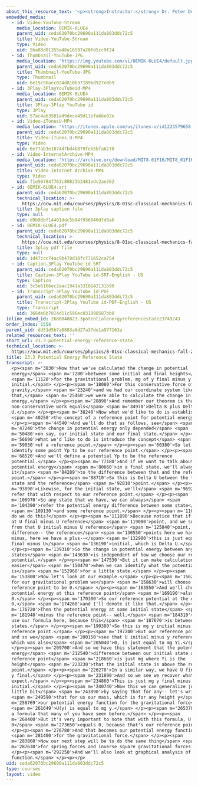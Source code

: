 ```yaml
---
about_this_resource_text: '<p><strong>Instructor:</strong> Dr. Peter Dourmashkin</p>'
embedded_media:
  - id: Video-YouTube-Stream
    media_location: 0EMIK-6LUE4
    parent_uid: ceda62070bc29690a111da803ddc72c5
    title: Video-YouTube-Stream
    type: Video
    uid: 5ba88d01355a48e16597a20fd5cc9f24
  - id: Thumbnail-YouTube-JPG
    media_location: 'https://img.youtube.com/vi/0EMIK-6LUE4/default.jpg'
    parent_uid: ceda62070bc29690a111da803ddc72c5
    title: Thumbnail-YouTube-JPG
    type: Thumbnail
    uid: 6e15c5baec024d810b371896d927e8b9
  - id: 3Play-3PlayYouTubeid-MP4
    media_location: 0EMIK-6LUE4
    parent_uid: ceda62070bc29690a111da803ddc72c5
    title: 3Play-3Play YouTube id
    type: 3Play
    uid: 57ac4ab3581ad9dece49d11efa66e02e
  - id: Video-iTunesU-MP4
    media_location: 'https://itunes.apple.com/us/itunes-u/id1223579658'
    parent_uid: ceda62070bc29690a111da803ddc72c5
    title: Video-iTunes U-MP4
    type: Video
    uid: 6e77ab3e1874d7bd4b879feb5bfa6270
  - id: Video-InternetArchive-MP4
    media_location: 'https://archive.org/download/MIT8.01F16/MIT8_01F16_L23v03_360p.mp4'
    parent_uid: ceda62070bc29690a111da803ddc72c5
    title: Video-Internet Archive-MP4
    type: Video
    uid: f1e56784f763c80823b2481edc2ae262
  - id: 0EMIK-6LUE4.srt
    parent_uid: ceda62070bc29690a111da803ddc72c5
    technical_location: >-
      https://ocw.mit.edu/courses/physics/8-01sc-classical-mechanics-fall-2016/week-8-potential-energy-and-energy-conservation/23.3-potential-energy-reference-state/23.3-potential-energy-reference-state/0EMIK-6LUE4.srt
    title: 3play caption file
    type: null
    uid: d9b9dbf14401ddc5b94f936840dfd8a6
  - id: 0EMIK-6LUE4.pdf
    parent_uid: ceda62070bc29690a111da803ddc72c5
    technical_location: >-
      https://ocw.mit.edu/courses/physics/8-01sc-classical-mechanics-fall-2016/week-8-potential-energy-and-energy-conservation/23.3-potential-energy-reference-state/23.3-potential-energy-reference-state/0EMIK-6LUE4.pdf
    title: 3play pdf file
    type: null
    uid: 1d47ccc74ac9b478d18fc771652ca754
  - id: Caption-3Play YouTube id-SRT
    parent_uid: ceda62070bc29690a111da803ddc72c5
    title: Caption-3Play YouTube id-SRT-English - US
    type: Caption
    uid: 3c5e6166ec2aac1941a3310142131b90
  - id: Transcript-3Play YouTube id-PDF
    parent_uid: ceda62070bc29690a111da803ddc72c5
    title: Transcript-3Play YouTube id-PDF-English - US
    type: Transcript
    uid: 366de6b7814d11c596ec831098587bb8
inline_embed_id: 2680840823.3potentialenergyreferencestate23749243
order_index: 1558
parent_uid: dd51d5b7a6883a8d27a37de1a977163a
related_resources_text: ''
short_url: 23.3-potential-energy-reference-state
technical_location: >-
  https://ocw.mit.edu/courses/physics/8-01sc-classical-mechanics-fall-2016/week-8-potential-energy-and-energy-conservation/23.3-potential-energy-reference-state/23.3-potential-energy-reference-state
title: 23.3 Potential Energy Reference State
transcript: >-
  <p><span m='3830'>Now that we've calculated the change in potential
  energy</span> <span m='7280'>between some initial and final heights</span>
  <span m='11120'>for the gravitational problem, mg of y final minus y
  initial.</span> </p><p><span m='18080'>For this conservative force of
  gravity,</span> <span m='23240'>and we had our coordinate system like
  that,</span> <span m='25460'>we were able to calculate the change in potential
  energy.</span> </p><p><span m='28890'>And remember our theorem is that
  non-conservative work equals</span> <span m='34970'>Delta K plus Delta
  U.</span> </p><p><span m='38240'>Now what we'd like to do is establish</span>
  <span m='40250'>the concept of a reference point for potential energy.</span>
  </p><p><span m='44540'>And we'll do that as follows, see</span> <span
  m='47240'>the change in potential energy only depended</span> <span
  m='50480'>on say, our initial state and our final state.</span> </p><p><span
  m='56690'>What we'd like to do is introduce the concept</span> <span
  m='59030'>of a reference point.</span> </p><p><span m='60380'>So let's
  identify some point Yp to be our reference point.</span> </p><p><span
  m='68520'>And we'll define a potential Yp to be the reference
  potential.</span> </p><p><span m='77180'>And if we want to talk about the
  potential energy</span> <span m='80660'>in a final state, we'll always refer
  it</span> <span m='84289'>to the difference between that and the reference
  point.</span> </p><p><span m='88710'>So this is Delta U between the final
  state and the reference</span> <span m='92810'>point.</span> </p><p><span
  m='93890'>Likewise, for the initial state, we'll</span> <span m='96920'>always
  refer that with respect to our reference point.</span> </p><p><span
  m='100970'>So any state that we have, we can always</span> <span
  m='104390'>refer the potential energy difference between some state</span>
  <span m='109130'>and some reference point.</span> </p><p><span m='110570'>Why
  do we do this?</span> </p><p><span m='111890'>Because notice that if we look
  at U final minus U reference</span> <span m='119000'>point, and we subtract
  from that U initial minus U reference</span> <span m='125840'>point, then the
  difference-- the reference</span> <span m='130550'>points here we have a
  minus, here we have a plus--</span> <span m='132980'>this is just equal to U
  final minus U</span> <span m='136190'>initial, which is Delta U.</span>
  </p><p><span m='139310'>So the change in potential energy between any two
  states</span> <span m='143630'>is independent of how we choose our reference
  potential.</span> </p><p><span m='147530'>But it can make calculations
  easier</span> <span m='150470'>when we can identify what the potential energy
  is</span> <span m='152960'>for a little state.</span> </p><p><span
  m='153800'>Now let's look at our example.</span> </p><p><span m='156290'>So
  for our gravitational problem we</span> <span m='158630'>will choose y
  reference point to be 0.</span> </p><p><span m='163550'>And we'll choose the
  potential energy at this reference point</span> <span m='169190'>also to be
  0.</span> </p><p><span m='170300'>So our reference potential at the origin is
  0,</span> <span m='174260'>and I'll denote it like that.</span> </p><p><span
  m='176720'>Then the potential energy at some initial state</span> <span
  m='181940'>minus the reference point-- well,</span> <span m='184310'>we can
  use our formula here, because this</span> <span m='187670'>is between any two
  states.</span> </p><p><span m='190380'>So this is mg y initial minus the
  reference point.</span> </p><p><span m='197240'>But our reference point was 0,
  and so we</span> <span m='200150'>see that U initial minus y reference point,
  which was also</span> <span m='205040'>0, is just equal to mg Yi.</span>
  </p><p><span m='209700'>And so we have this statement that the potential
  energy</span> <span m='212540'>difference between our initial state and the
  reference point</span> <span m='218660'>is just mg where Yi is the
  height</span> <span m='223230'>that the initial state is above the reference
  point.</span> </p><p><span m='226270'>In a similar way, we have U final is mg
  y final.</span> </p><p><span m='231890'>And so we see we recover what we
  expect.</span> </p><p><span m='234860'>This is just mg y final minus y
  initial.</span> </p><p><span m='240740'>Now this we can generalize just a
  little bit</span> <span m='243890'>by saying that for any-- let's write</span>
  <span m='249590'>that for us our mass, which is for any height y</span> <span
  m='258769'>our potential energy function for the gravitational force</span>
  <span m='261649'>U(y) is equal to mg y.</span> </p><p><span m='265370'>That's
  a formula that many of you have seen before.</span> </p><p><span
  m='268400'>But it's very important to note that with this formula, U of
  0</span> <span m='273650'>equals 0, because that's our reference point.</span>
  </p><p><span m='276780'>And that becomes our potential energy function</span>
  <span m='281400'>for the gravitational force.</span> </p><p><span
  m='283860'>Now our next step will be to do the same thing</span> <span
  m='287630'>for spring forces and inverse square gravitational forces.</span>
  </p><p><span m='292250'>And we'll also look at graphical analysis of this
  function.</span> </p><p></p>
uid: ceda62070bc29690a111da803ddc72c5
type: courses
layout: video
---
```

